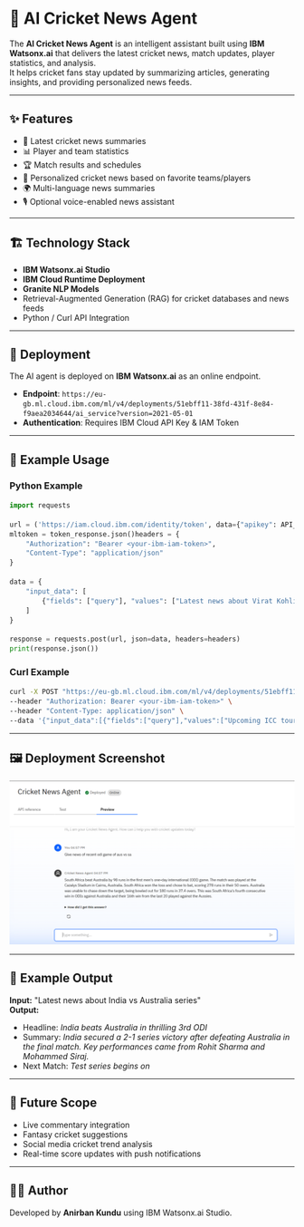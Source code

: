 # 🏏 AI Cricket News Agent

The **AI Cricket News Agent** is an intelligent assistant built using **IBM Watsonx.ai** that delivers the latest cricket news, match updates, player statistics, and analysis.  
It helps cricket fans stay updated by summarizing articles, generating insights, and providing personalized news feeds.  

---

## ✨ Features
- 📰 Latest cricket news summaries  
- 📊 Player and team statistics  
- 🏆 Match results and schedules  
- 🔎 Personalized cricket news based on favorite teams/players  
- 🌍 Multi-language news summaries  
- 🎙 Optional voice-enabled news assistant  

---

## 🏗 Technology Stack
- **IBM Watsonx.ai Studio**  
- **IBM Cloud Runtime Deployment**  
- **Granite NLP Models**  
- Retrieval-Augmented Generation (RAG) for cricket databases and news feeds  
- Python / Curl API Integration  

---

## 🚀 Deployment
The AI agent is deployed on **IBM Watsonx.ai** as an online endpoint.  

- **Endpoint**: `https://eu-gb.ml.cloud.ibm.com/ml/v4/deployments/51ebff11-38fd-431f-8e84-f9aea2034644/ai_service?version=2021-05-01`  
- **Authentication**: Requires IBM Cloud API Key & IAM Token  

---

## 📌 Example Usage

### Python Example
```python
import requests

url = ('https://iam.cloud.ibm.com/identity/token', data={"apikey": API_KEY, "grant_type": 'urn:ibm:params:oauth:grant-type:apikey'})
mltoken = token_response.json()headers = {
    "Authorization": "Bearer <your-ibm-iam-token>",
    "Content-Type": "application/json"
}

data = {
    "input_data": [
        {"fields": ["query"], "values": ["Latest news about Virat Kohli"]}
    ]
}

response = requests.post(url, json=data, headers=headers)
print(response.json())
```

### Curl Example
```bash
curl -X POST "https://eu-gb.ml.cloud.ibm.com/ml/v4/deployments/51ebff11-38fd-431f-8e84-f9aea2034644/ai_service_stream?version=2021-05-01" \
--header "Authorization: Bearer <your-ibm-iam-token>" \
--header "Content-Type: application/json" \
--data '{"input_data":[{"fields":["query"],"values":["Upcoming ICC tournaments"]}]}'
```

---

## 🖼 Deployment Screenshot
![Deployment Screenshot](Deployment.png)

---

## 🏏 Example Output
**Input:** "Latest news about India vs Australia series"  
**Output:**  
- Headline: *India beats Australia in thrilling 3rd ODI*  
- Summary: *India secured a 2-1 series victory after defeating Australia in the final match. Key performances came from Rohit Sharma and Mohammed Siraj.*  
- Next Match: *Test series begins on <date>*  

---

## 📌 Future Scope
- Live commentary integration  
- Fantasy cricket suggestions  
- Social media cricket trend analysis  
- Real-time score updates with push notifications  

---

## 👨‍💻 Author
Developed by **Anirban Kundu** using IBM Watsonx.ai Studio.  
